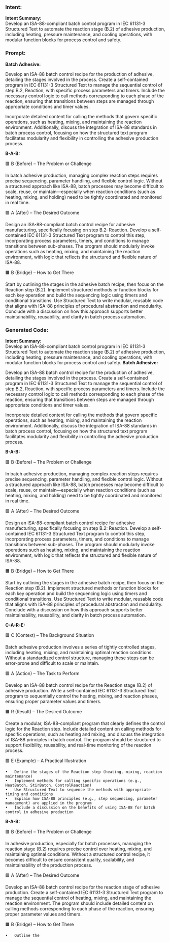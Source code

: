 ### Intent:
**Intent Summary:**  
Develop an ISA-88-compliant batch control program in IEC 61131-3 Structured Text to automate the reaction stage (B.2) of adhesive production, including heating, pressure maintenance, and cooling operations, with modular function blocks for process control and safety.

### Prompt:
**Batch Adhesive:**

Develop an ISA-88 batch control recipe for the production of adhesive, detailing the stages involved in the process. Create a self-contained program in IEC 61131-3 Structured Text to manage the sequential control of step B.2, Reaction, with specific process parameters and timers. Include the necessary control logic to call methods corresponding to each phase of the reaction, ensuring that transitions between steps are managed through appropriate conditions and timer values.

Incorporate detailed content for calling the methods that govern specific operations, such as heating, mixing, and maintaining the reaction environment. Additionally, discuss the integration of ISA-88 standards in batch process control, focusing on how the structured text program facilitates modularity and flexibility in controlling the adhesive production process.

**B-A-B:**

🟥 B (Before) – The Problem or Challenge

In batch adhesive production, managing complex reaction steps requires precise sequencing, parameter handling, and flexible control logic. Without a structured approach like ISA-88, batch processes may become difficult to scale, reuse, or maintain—especially when reaction conditions (such as heating, mixing, and holding) need to be tightly coordinated and monitored in real time.

🟩 A (After) – The Desired Outcome

Design an ISA-88-compliant batch control recipe for adhesive manufacturing, specifically focusing on step B.2: Reaction. Develop a self-contained IEC 61131-3 Structured Text program to control this step, incorporating process parameters, timers, and conditions to manage transitions between sub-phases. The program should modularly invoke operations such as heating, mixing, and maintaining the reaction environment, with logic that reflects the structured and flexible nature of ISA-88.

🟧 B (Bridge) – How to Get There

Start by outlining the stages in the adhesive batch recipe, then focus on the Reaction step (B.2). Implement structured methods or function blocks for each key operation and build the sequencing logic using timers and conditional transitions. Use Structured Text to write modular, reusable code that aligns with ISA-88 principles of procedural abstraction and modularity. Conclude with a discussion on how this approach supports better maintainability, reusability, and clarity in batch process automation.

### Generated Code:
**Intent Summary:**  
Develop an ISA-88-compliant batch control program in IEC 61131-3 Structured Text to automate the reaction stage (B.2) of adhesive production, including heating, pressure maintenance, and cooling operations, with modular function blocks for process control and safety.
**Batch Adhesive:**

Develop an ISA-88 batch control recipe for the production of adhesive, detailing the stages involved in the process. Create a self-contained program in IEC 61131-3 Structured Text to manage the sequential control of step B.2, Reaction, with specific process parameters and timers. Include the necessary control logic to call methods corresponding to each phase of the reaction, ensuring that transitions between steps are managed through appropriate conditions and timer values.

Incorporate detailed content for calling the methods that govern specific operations, such as heating, mixing, and maintaining the reaction environment. Additionally, discuss the integration of ISA-88 standards in batch process control, focusing on how the structured text program facilitates modularity and flexibility in controlling the adhesive production process.

**B-A-B:**

🟥 B (Before) – The Problem or Challenge

In batch adhesive production, managing complex reaction steps requires precise sequencing, parameter handling, and flexible control logic. Without a structured approach like ISA-88, batch processes may become difficult to scale, reuse, or maintain—especially when reaction conditions (such as heating, mixing, and holding) need to be tightly coordinated and monitored in real time.

🟩 A (After) – The Desired Outcome

Design an ISA-88-compliant batch control recipe for adhesive manufacturing, specifically focusing on step B.2: Reaction. Develop a self-contained IEC 61131-3 Structured Text program to control this step, incorporating process parameters, timers, and conditions to manage transitions between sub-phases. The program should modularly invoke operations such as heating, mixing, and maintaining the reaction environment, with logic that reflects the structured and flexible nature of ISA-88.

🟧 B (Bridge) – How to Get There

Start by outlining the stages in the adhesive batch recipe, then focus on the Reaction step (B.2). Implement structured methods or function blocks for each key operation and build the sequencing logic using timers and conditional transitions. Use Structured Text to write modular, reusable code that aligns with ISA-88 principles of procedural abstraction and modularity. Conclude with a discussion on how this approach supports better maintainability, reusability, and clarity in batch process automation.  

**C-A-R-E:**

🟥 C (Context) – The Background Situation

Batch adhesive production involves a series of tightly controlled stages, including heating, mixing, and maintaining optimal reaction conditions. Without a standardized control structure, managing these steps can be error-prone and difficult to scale or maintain.

🟩 A (Action) – The Task to Perform

Develop an ISA-88 batch control recipe for the Reaction stage (B.2) of adhesive production. Write a self-contained IEC 61131-3 Structured Text program to sequentially control the heating, mixing, and reaction phases, ensuring proper parameter values and timers.

🟧 R (Result) – The Desired Outcome

Create a modular, ISA-88-compliant program that clearly defines the control logic for the Reaction step. Include detailed content on calling methods for specific operations, such as heating and mixing, and discuss the integration of ISA-88 principles in batch control. The program should be structured to support flexibility, reusability, and real-time monitoring of the reaction process.

🟩 E (Example) – A Practical Illustration

	•	Define the stages of the Reaction step (heating, mixing, reaction maintenance)
	•	Implement methods for calling specific operations (e.g., HeatBatch, StirBatch, ControlReaction)
	•	Use Structured Text to sequence the methods with appropriate timing and conditions
	•	Explain how ISA-88 principles (e.g., step sequencing, parameter management) are applied in the program
	•	Include a discussion on the benefits of using ISA-88 for batch control in adhesive production
**B-A-B:**

🟥 B (Before) – The Problem or Challenge

In adhesive production, especially for batch processes, managing the reaction stage (B.2) requires precise control over heating, mixing, and maintaining optimal conditions. Without a structured control recipe, it becomes difficult to ensure consistent quality, scalability, and maintainability of the production process.

🟩 A (After) – The Desired Outcome

Develop an ISA-88 batch control recipe for the reaction stage of adhesive production. Create a self-contained IEC 61131-3 Structured Text program to manage the sequential control of heating, mixing, and maintaining the reaction environment. The program should include detailed content on calling methods corresponding to each phase of the reaction, ensuring proper parameter values and timers.

🟧 B (Bridge) – How to Get There

	•	Outline the
